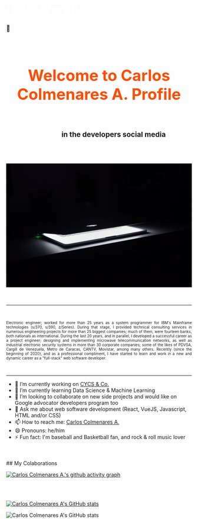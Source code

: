 ### <div style="text-align: left"><h1 style="color: #ffffff">Hello World!</div>👋

<br>

## <div style="text-align: center"><h1 style="color: #ff4c00">Welcome to Carlos Colmenares A. Profile </div>

<br>

### <div style="text-align: center"><h3><span style="color:#fff">zCoder! </span>in the developers social media</div>

<br>
<br>

![zCoder Banner!](assets/img/banner1.jpg)

<br>


---
<br>
<p style="text-align: justify; font-size:10px">
            Electronic engineer; worked for more than 25 years as a system
            programmer for IBM's Mainframe technologies (s/370, s/390, z/Series).
            During that stage, I provided technical consulting services in
            numerous engineering projects for more than 25 biggest companies;
            much of them, were fourteen banks, both nationals as international.
            During the last 20 years, and in parallel, I developed a successful
            career as a project engineer; designing and implementing microwave
            telecommunication networks, as well as industrial electronic
            security systems in more than 30 corporate companies; some of the
            likes of PDVSA, Cargill de Venezuela, Metro de Caracas, CANTV,
            Movistar, among many others. Recently (since the beginning of 2020),
            and as a professional compliment, I have started to learn and work
            in a new and dynamic career as a "full-stack" web software
            developer.
</p>
<br>

---

- 🔭 I’m currently working on [CYCS & Co.](https://cycs.netlify.app "CYCS Ingeniería e Instalaciones's website")
- 🌱 I’m currently learning Data Science & Machine Learning
- 👯 I’m looking to collaborate on new side projects and would like on Google advocator developers program too
- 💬 Ask me about web software development (React, VueJS, Javascript, HTML and/or CSS)
- 📫 How to reach me: [Carlos Colmenares A.](https://carlos-colmenares-a.netlify.app "Carlos Colmenares A.'s profile")
- 😄 Pronouns: he/him
- ⚡ Fun fact: I'm baseball and Basketball fan, and rock & roll music lover

<br>
<br>
## My Colaborations

[![Carlos Colmenares A.'s github activity graph](https://activity-graph.herokuapp.com/graph?username=cycscarlos&theme=react-dark)](https://github.com/cycscarlos/github-readme-activity-graph)

<br>
<br>

[![Carlos Colmenares A's GitHub stats](https://github-readme-stats.vercel.app/api?username=cycscarlos&?theme=calm)](https://github.com/cycscarlos/github-readme-stats)

![Carlos Colmenares A's GitHub stats](https://github-readme-stats.vercel.app/api?username=cycscarlos&count_private=true&show_icons=true&?theme=vue-dark)
